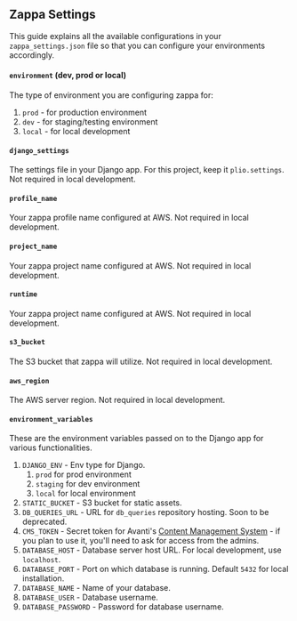 ## Zappa Settings

This guide explains all the available configurations in your `zappa_settings.json` file so that you can configure your environments accordingly.

#### `environment` (dev, prod or local)
The type of environment you are configuring zappa for:
1. `prod` - for production environment
2. `dev` - for staging/testing environment
3. `local` - for local development

#### `django_settings`
The settings file in your Django app. For this project, keep it `plio.settings`. Not required in local development.

#### `profile_name`
Your zappa profile name configured at AWS. Not required in local development.

#### `project_name`
Your zappa project name configured at AWS. Not required in local development.

#### `runtime`
Your zappa project name configured at AWS. Not required in local development.

#### `s3_bucket`
The S3 bucket that zappa will utilize. Not required in local development.

#### `aws_region`
The AWS server region. Not required in local development.

#### `environment_variables`
These are the environment variables passed on to the Django app for various functionalities.

1. `DJANGO_ENV` - Env type for Django.
   1. `prod` for prod environment
   2. `staging` for dev environment
   3. `local` for local environment
2. `STATIC_BUCKET` - S3 bucket for static assets.
3. `DB_QUERIES_URL` - URL for `db_queries` repository hosting. Soon to be deprecated.
4. `CMS_TOKEN` - Secret token for Avanti's [Content Management System](http://cms.peerlearning.com) - if you plan to use it, you'll need to ask for access from the admins.
5. `DATABASE_HOST` - Database server host URL. For local development, use `localhost`.
6. `DATABASE_PORT` - Port on which database is running. Default `5432` for local installation.
7. `DATABASE_NAME` - Name of your database.
8. `DATABASE_USER` - Database username.
9. `DATABASE_PASSWORD` - Password for database username.

